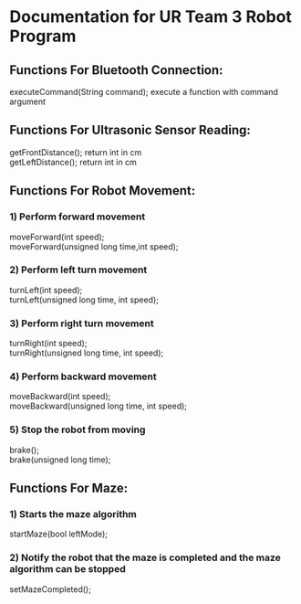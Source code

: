 # Documentation for UR Team 3 Robot Program

## Functions For Bluetooth Connection:
executeCommand(String command); execute a function with command argument

## Functions For Ultrasonic Sensor Reading:
getFrontDistance(); return int in cm\
getLeftDistance();  return int in cm

## Functions For Robot Movement:

### 1) Perform forward movement
moveForward(int speed);\
moveForward(unsigned long time,int speed);

### 2) Perform left turn movement
turnLeft(int speed);\
turnLeft(unsigned long time, int speed);

### 3) Perform right turn movement
turnRight(int speed);\
turnRight(unsigned long time, int speed);

### 4) Perform backward movement
moveBackward(int speed);\
moveBackward(unsigned long time, int speed);

### 5) Stop the robot from moving
brake();\
brake(unsigned long time);

## Functions For Maze:
### 1) Starts the maze algorithm
startMaze(bool leftMode);
### 2) Notify the robot that the maze is completed and the maze algorithm can be stopped
setMazeCompleted();
